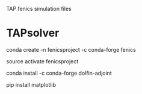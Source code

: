 TAP fenics simulation files 
# TAPsolver

conda create -n fenicsproject -c conda-forge fenics

source activate fenicsproject

conda install -c conda-forge dolfin-adjoint

pip install matplotlib
